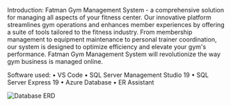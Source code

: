 Introduction:
Fatman Gym Management System - a comprehensive solution for managing all aspects of your 
fitness center. Our innovative platform streamlines gym operations and enhances member 
experiences by offering a suite of tools tailored to the fitness industry. From membership 
management to equipment maintenance to personal trainer coordination, our system is 
designed to optimize efficiency and elevate your gym's performance. Fatman Gym Management 
System will revolutionize the way gym business is managed online.

Software used:
• VS Code
• SQL Server Management Studio 19
• SQL Server Express 19
• Azure Database
• ER Assistant

![Database ERD]([image_url](https://github.com/v0ila786/GymManagementSystem/blob/master/erd.JPG?raw=true))


